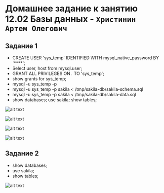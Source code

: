 # Домашнее задание к занятию 12.02 Базы данных - `Христинин Артем Олегович`

## Задание 1
 
 - CREATE USER 'sys_temp' IDENTIFIED WITH mysql_native_password BY '****';
 - Select user, host from mysql.user;
 - GRANT ALL PRIVILEGES ON *.* TO 'sys_temp';
 - show grants for sys_temp;
 - mysql -u sys_temp -p
 - mysql -u sys_temp -p sakila < /tmp/sakila-db/sakila-schema.sql
 - mysql -u sys_temp -p sakila < /tmp/sakila-db/sakila-data.sql 
 - show databases; use sakila; show tables;

 ![alt text](https://github.com/Rafinad91/Homework-Netology/blob/main/12.02%20%C2%AB%D0%A0%D0%B0%D0%B1%D0%BE%D1%82%D0%B0%20%D1%81%20%D0%B4%D0%B0%D0%BD%D0%BD%D1%8B%D0%BC%D0%B8%20%C2%BB/img/%D0%BF%D0%BE%D0%BB%D1%8C%D0%B7%D0%BE%D0%B2%D0%B0%D1%82%D0%B5%D0%BB%D0%B8.png)

 ![alt text](https://github.com/Rafinad91/Homework-Netology/blob/main/12.02%20%C2%AB%D0%A0%D0%B0%D0%B1%D0%BE%D1%82%D0%B0%20%D1%81%20%D0%B4%D0%B0%D0%BD%D0%BD%D1%8B%D0%BC%D0%B8%20%C2%BB/img/%D0%BF%D1%80%D0%B0%D0%B2%D0%B0.png)

 ![alt text](https://github.com/Rafinad91/Homework-Netology/blob/main/12.02%20%C2%AB%D0%A0%D0%B0%D0%B1%D0%BE%D1%82%D0%B0%20%D1%81%20%D0%B4%D0%B0%D0%BD%D0%BD%D1%8B%D0%BC%D0%B8%20%C2%BB/img/%D0%B2%D1%85%D0%BE%D0%B4.png)

 ![alt text](https://github.com/Rafinad91/Homework-Netology/blob/main/12.02%20%C2%AB%D0%A0%D0%B0%D0%B1%D0%BE%D1%82%D0%B0%20%D1%81%20%D0%B4%D0%B0%D0%BD%D0%BD%D1%8B%D0%BC%D0%B8%20%C2%BB/img/%D1%82%D0%B0%D0%B1%D0%BB%D0%B8%D1%86%D1%8B.png)

 ## Задание 2

 - show databases;
 - use sakila;
 - show tables;

![alt text](https://github.com/Rafinad91/Homework-Netology/blob/main/12.02%20%C2%AB%D0%A0%D0%B0%D0%B1%D0%BE%D1%82%D0%B0%20%D1%81%20%D0%B4%D0%B0%D0%BD%D0%BD%D1%8B%D0%BC%D0%B8%20%C2%BB/img/%D0%BF%D0%B5%D1%80%D0%B2%D0%B8%D1%87%D0%BD%D1%8B%D0%B9%20%D0%BA%D0%BB%D1%8E%D1%87.png)

